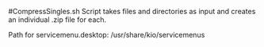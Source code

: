 #CompressSingles.sh 
Script takes files and directories as input and creates an individual .zip file for each.

Path for servicemenu.desktop:
/usr/share/kio/servicemenus
